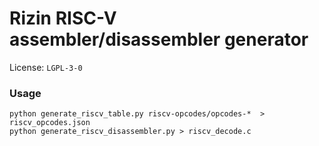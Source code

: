 # Rizin RISC-V assembler/disassembler generator

License: `LGPL-3-0`

### Usage

```
python generate_riscv_table.py riscv-opcodes/opcodes-*  > riscv_opcodes.json
python generate_riscv_disassembler.py > riscv_decode.c
```